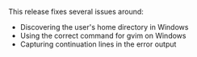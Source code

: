 This release fixes several issues around:

* Discovering the user's home directory in Windows
* Using the correct command for gvim on Windows
* Capturing continuation lines in the error output 
